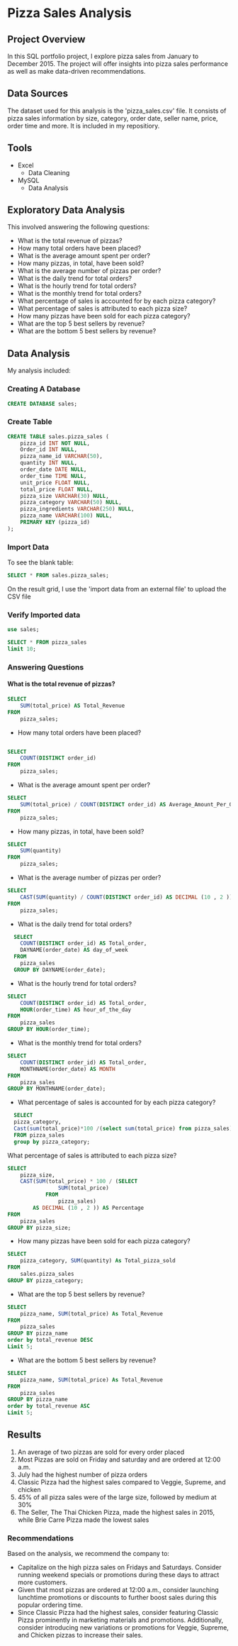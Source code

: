 # Pizza Sales Analysis 

## Project Overview 

In this SQL portfolio project, I explore pizza sales from January to December 2015. The project will offer insights into pizza sales performance as well as make data-driven recommendations.

## Data Sources
The dataset used for this analysis is the 'pizza_sales.csv' file. It consists of pizza sales information by size, category, order date, seller name, price, order time and more. It is included in my repositiory.

## Tools
- Excel
    - Data Cleaning 
- MySQL
    - Data Analysis
## Exploratory Data Analysis
This involved answering the following questions:

- What is the total revenue of pizzas?
- How many total orders have been placed?
- What is the average amount spent per order?
- How many pizzas, in total, have been sold?
- What is the average number of pizzas per order?
- What is the daily trend for total orders?
- What is the hourly trend for total orders?
- What is the monthly trend for total orders?
- What percentage of sales is accounted for by each pizza category?
- What percentage of sales is attributed to each pizza size?
- How many pizzas have been sold for each pizza category?
- What are the top 5 best sellers by revenue?
- What are the bottom 5 best sellers by revenue?

## Data Analysis

My analysis included:

### Creating A Database 
```sql
CREATE DATABASE sales;
```
### Create Table
```sql
CREATE TABLE sales.pizza_sales (
    pizza_id INT NOT NULL,
    Order_id INT NULL,
    pizza_name_id VARCHAR(50),
    quantity INT NULL,
    order_date DATE NULL,
    order_time TIME NULL,
    unit_price FLOAT NULL,
    total_price FLOAT NULL,
    pizza_size VARCHAR(30) NULL,
    pizza_category VARCHAR(50) NULL,
    pizza_ingredients VARCHAR(250) NULL,
    pizza_name VARCHAR(100) NULL,
    PRIMARY KEY (pizza_id)
);
```

### Import Data

To see the blank table:
```sql
SELECT * FROM sales.pizza_sales;
```
On the result grid, I use the 'import data from an external file'  to upload the CSV file 

### Verify Imported data

```sql
use sales;
```

```sql
SELECT * FROM pizza_sales 
limit 10;
```
### Answering Questions
#### What is the total revenue of pizzas?
```sql
SELECT 
    SUM(total_price) AS Total_Revenue
FROM
    pizza_sales;
```
- How many total orders have been placed?
```sql

SELECT 
    COUNT(DISTINCT order_id)
FROM
    pizza_sales;
```
- What is the average amount spent per order?

```sql
SELECT 
    SUM(total_price) / COUNT(DISTINCT order_id) AS Average_Amount_Per_Order
FROM
    pizza_sales;
```
- How many pizzas, in total, have been sold?
```sql
SELECT 
    SUM(quantity)
FROM
    pizza_sales;
```
- What is the average number of pizzas per order?
```sql
SELECT 
    CAST(SUM(quantity) / COUNT(DISTINCT order_id) AS DECIMAL (10 , 2 )) AS Avg_Pizzas_per_order
FROM
    pizza_sales;
```
- What is the daily trend for total orders?
```sql
  SELECT 
    COUNT(DISTINCT order_id) AS Total_order,
    DAYNAME(order_date) AS day_of_week
  FROM
    pizza_sales
  GROUP BY DAYNAME(order_date);
```
- What is the hourly trend for total orders?

```sql
SELECT 
    COUNT(DISTINCT order_id) AS Total_order,
    HOUR(order_time) AS hour_of_the_day
FROM
    pizza_sales
GROUP BY HOUR(order_time);
```
- What is the monthly trend for total orders?

```sql
SELECT 
    COUNT(DISTINCT order_id) AS Total_order,
    MONTHNAME(order_date) AS MONTH
FROM
    pizza_sales
GROUP BY MONTHNAME(order_date);
```
- What percentage of sales is accounted for by each pizza category?
```sql
  SELECT
  pizza_category,
  Cast(sum(total_price)*100 /(select sum(total_price) from pizza_sales) As decimal(10,2)) As Percentage
  FROM pizza_sales
  group by pizza_category; 
```
What percentage of sales is attributed to each pizza size?

```sql 
SELECT 
    pizza_size,
    CAST(SUM(total_price) * 100 / (SELECT 
                SUM(total_price)
            FROM
                pizza_sales)
        AS DECIMAL (10 , 2 )) AS Percentage
FROM
    pizza_sales
GROUP BY pizza_size;

```
- How many pizzas have been sold for each pizza category?

```sql
SELECT 
    pizza_category, SUM(quantity) As Total_pizza_sold
FROM
    sales.pizza_sales
GROUP BY pizza_category;
```
- What are the top 5 best sellers by revenue?
```sql
SELECT 
    pizza_name, SUM(total_price) As Total_Revenue
FROM
    pizza_sales
GROUP BY pizza_name
order by total_revenue DESC
Limit 5;
```
- What are the bottom 5 best sellers by revenue?

```sql
SELECT 
    pizza_name, SUM(total_price) As Total_Revenue
FROM
    pizza_sales
GROUP BY pizza_name
order by total_revenue ASC
Limit 5;
```
## Results 
1. An average of two pizzas are sold for every order placed
2. Most Pizzas are sold on Friday and saturday and are ordered at 12:00 a.m.
3. July had the highest number of pizza orders
4. Classic Pizza had the highest sales compared to Veggie, Supreme, and chicken
5. 45% of all pizza sales were of the large size, followed by medium at 30%
6. The Seller, The Thai Chicken Pizza, made the highest sales in 2015, while Brie Carre Pizza made the lowest sales

### Recommendations 
Based on the analysis, we recommend the company to:
- Capitalize on the high pizza sales on Fridays and Saturdays. Consider running weekend specials or promotions during these days to attract more customers.
- Given that most pizzas are ordered at 12:00 a.m., consider launching lunchtime promotions or discounts to further boost sales during this popular ordering time.
- Since Classic Pizza had the highest sales, consider featuring Classic Pizza prominently in marketing materials and promotions. Additionally, consider introducing new variations or promotions for Veggie, Supreme, and Chicken pizzas to increase their sales.









